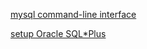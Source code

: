 [mysql command-line interface](cli/mysql.md)

[setup Oracle SQL*Plus](https://stackoverflow.com/a/65136069)
